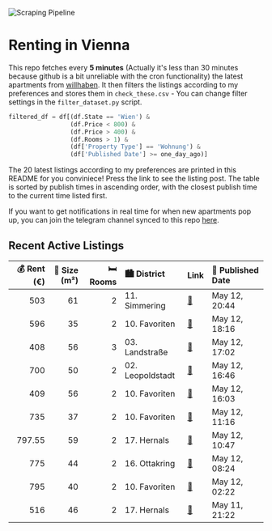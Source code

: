 ![Scraping Pipeline](https://github.com/AthomsG/renting-in-vienna/actions/workflows/run_pipeline.yml/badge.svg)


# Renting in Vienna

This repo fetches every **5 minutes** (Actually it's less than 30 minutes because github is a bit unreliable with the cron functionality) the latest apartments from [willhaben](https://www.willhaben.at/).
It then filters the listings according to my preferences and stores them in `check_these.csv` - You can change filter settings in the `filter_dataset.py` script.

```python
filtered_df = df[(df.State == 'Wien') & 
                 (df.Price < 800) &
                 (df.Price > 400) &
                 (df.Rooms > 1) &
                 (df['Property Type'] == 'Wohnung') &
                 (df['Published Date'] >= one_day_ago)]
```

The 20 latest listings according to my preferences are printed in this README for you conviniece! Press the link to see the listing post.
The table is sorted by publish times in ascending order, with the closest publish time to the current time listed first.

If you want to get notifications in real time for when new apartments pop up, you can join the telegram channel synced to this repo [here](https://t.me/+1HPAYOf5BSsyNTlk).

## Recent Active Listings

|   💰 Rent (€) |   📏 Size (m²) |   🛏️ Rooms | 🏙️ District      | Link                                                                                                                                                                                      | 📅 Published Date   |
|-------------:|--------------:|-----------:|:-----------------|:------------------------------------------------------------------------------------------------------------------------------------------------------------------------------------------|:-------------------|
|       503    |            61 |          2 | 11. Simmering    | [🔗](https://www.willhaben.at/iad/immobilien/d/mietwohnungen/wien/wien-1110-simmering/direktvergabe-gemeindewohnung-1110-enkplatz-2055926802/)                                             | May 12, 20:44      |
|       596    |            35 |          2 | 10. Favoriten    | [🔗](https://www.willhaben.at/iad/immobilien/d/mietwohnungen/wien/wien-1100-favoriten/wohnung-zu-vermieten-1608199022/)                                                                    | May 12, 18:16      |
|       408    |            56 |          3 | 03. Landstraße   | [🔗](https://www.willhaben.at/iad/immobilien/d/mietwohnungen/wien/wien-1030-landstra%C3%9Fe/wiener-wohnen-direktvergabe-vormerkschein-29.04.2024-3-zimmer-1682915199/)                     | May 12, 17:02      |
|       700    |            50 |          2 | 02. Leopoldstadt | [🔗](https://www.willhaben.at/iad/immobilien/d/mietwohnungen/wien/wien-1020-leopoldstadt/wohnung-zu-vermieten-1020-wien-2115986483/)                                                       | May 12, 16:46      |
|       409    |            56 |          2 | 10. Favoriten    | [🔗](https://www.willhaben.at/iad/immobilien/d/mietwohnungen/wien/wien-1100-favoriten/zwei-zimmer-gemeindewohnung-mit-vormerkschein-vor-31.03.25-2033489083/)                              | May 12, 16:03      |
|       735    |            37 |          2 | 10. Favoriten    | [🔗](https://www.willhaben.at/iad/immobilien/d/mietwohnungen/wien/wien-1100-favoriten/2-zimmer-neubauwohnung-inkl-komplettk%C3%BCche-loggia-und-kellerabteil-/-hs28-top-216-840338411/)    | May 12, 11:16      |
|       797.55 |            59 |          2 | 17. Hernals      | [🔗](https://www.willhaben.at/iad/immobilien/d/mietwohnungen/wien/wien-1170-hernals/beautiful-2-room-apartment-with-separate-kitchen-1926697559/)                                          | May 12, 10:47      |
|       775    |            44 |          2 | 16. Ottakring    | [🔗](https://www.willhaben.at/iad/immobilien/d/mietwohnungen/wien/wien-1160-ottakring/innenhof-wohnung-im-3-liftstock-962513042/)                                                          | May 12, 08:24      |
|       795    |            40 |          2 | 10. Favoriten    | [🔗](https://www.willhaben.at/iad/immobilien/d/mietwohnungen/wien/wien-1100-favoriten/wundersch%C3%B6ne-2-zimmer-wohnung-in-top-lage-1395567074/)                                          | May 12, 02:22      |
|       516    |            46 |          2 | 17. Hernals      | [🔗](https://www.willhaben.at/iad/immobilien/d/mietwohnungen/wien/wien-1170-hernals/%28reserviert%29-stilvolle-2-zimmer-gemeindewohnung-%28direktvergabe%29-in-zentraler-lage-1150334450/) | May 11, 21:22      |

